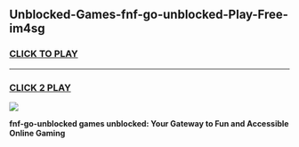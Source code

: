 
## Unblocked-Games-fnf-go-unblocked-Play-Free-im4sg
<h3>
<a href="https://premium76.site?title=fnf-go-unblocked&ref=21A">CLICK TO PLAY</a></h3>
<hr>

<h3>
<a href="https://premium76.site?title=fnf-go-unblocked&ref=21A">CLICK 2 PLAY</a>
  
</h3>

<a href="https://premium76.site?title=fnf-go-unblocked&ref=21A"><img src="https://clearcache.store/games.png"></a>


**fnf-go-unblocked games unblocked: Your Gateway to Fun and Accessible Online Gaming**
